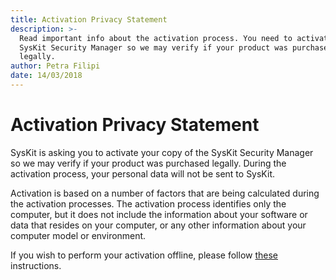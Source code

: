 ```yaml
---
title: Activation Privacy Statement
description: >-
  Read important info about the activation process. You need to activate your
  SysKit Security Manager so we may verify if your product was purchased
  legally.
author: Petra Filipi
date: 14/03/2018
---
```


# Activation Privacy Statement

SysKit is asking you to activate your copy of the SysKit Security Manager so we may verify if your product was purchased legally. During the activation process, your personal data will not be sent to SysKit.

Activation is based on a number of factors that are being calculated during the activation processes. The activation process identifies only the computer, but it does not include the information about your software or data that resides on your computer, or any other information about your computer model or environment.

If you wish to perform your activation offline, please follow [these](https://github.com/SysKitTeam/docs-securitymanager/tree/0b5a18ae361aeafb7605efb83ea87654ddb25797/activation/..l/activation/online-offline-activation.md) instructions.

